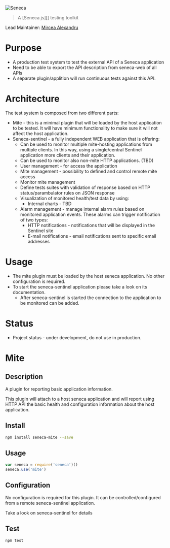 ![Seneca](http://senecajs.org/files/assets/seneca-logo.png)
> A [Seneca.js][] testing toolkit

Lead Maintainer: [Mircea Alexandru](https://github.com/mirceaalexandru)

# Purpose

  * A production test system to test the external API of a Seneca application
  * Need to be able to export the API description from seneca-web of all APIs
  * A separate plugin/applition will run continuous tests against this API.

# Architecture

The test system is composed from two different parts:

  * Mite - this is a minimal plugin that will be loaded by the host application to be tested. It will have minimum functionality to make sure it will not affect the host application.
  * Seneca-sentinel - a fully independent WEB application that is offering:
    * Can be used to monitor multiple mite-hosting applications from multiple clients. In this way, using a single/central Sentinel application more clients and their application.
    * Can be used to monitor also non-mite HTTP applications. (TBD)
    * User management - for access the application
    * Mite management - possibility to defined and control remote mite access
    * Monitor mite management
    * Define tests suites with validation of response based on HTTP status/parambulator rules on JSON response
    * Visualization of monitored health/test data by using:
      * Internal charts - TBD
    * Alarm management - manage internal alarm rules based on monitored application events. These alarms can trigger notification of two types:
      * HTTP notifications - notifications that will be displayed in the Sentinel site
      * E-mail notifications - email notifications sent to specific email addresses

# Usage

  * The mite plugin must be loaded by the host seneca application. No other configuration is required.
  * To start the seneca-sentinel application please take a look on its documentation.
    * After seneca-sentinel is started the connection to the application to be monitored can be added.

# Status

  * Project status - under development, do not use in production.


# Mite

## Description

A plugin for reporting basic application information.

This plugin will attach to a host seneca application and will report using HTTP API the basic health and
configuration information about the host application.

## Install

```sh
npm install seneca-mite --save
```

## Usage


```JavaScript
var seneca = require('seneca')()
seneca.use('mite')
```

## Configuration

No configuration is required for this plugin. It can be controlled/configured from a remote seneca-sentinel application.

Take a look on seneca-sentinel for details

## Test

```sh
npm test
```


